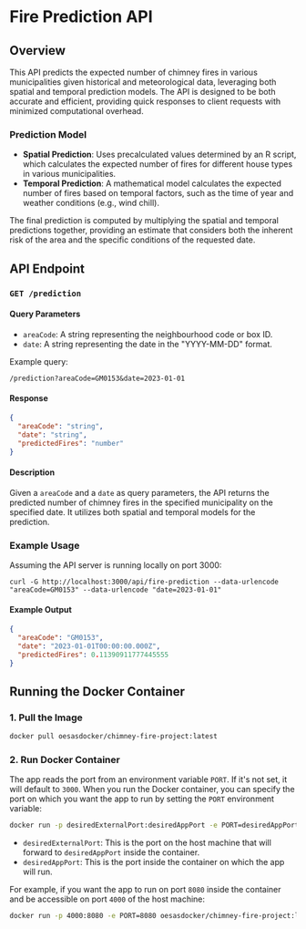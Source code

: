 # Fire Prediction API

## Overview

This API predicts the expected number of chimney fires in various municipalities given historical and meteorological data, leveraging both spatial and temporal prediction models. The API is designed to be both accurate and efficient, providing quick responses to client requests with minimized computational overhead.

### Prediction Model

- **Spatial Prediction**: Uses precalculated values determined by an R script, which calculates the expected number of fires for different house types in various municipalities.
- **Temporal Prediction**: A mathematical model calculates the expected number of fires based on temporal factors, such as the time of year and weather conditions (e.g., wind chill).

The final prediction is computed by multiplying the spatial and temporal predictions together, providing an estimate that considers both the inherent risk of the area and the specific conditions of the requested date.

## API Endpoint

### `GET /prediction`

#### Query Parameters

- `areaCode`: A string representing the neighbourhood code or box ID.
- `date`: A string representing the date in the "YYYY-MM-DD" format.

Example query:

```
/prediction?areaCode=GM0153&date=2023-01-01
```

#### Response

```json
{
  "areaCode": "string",
  "date": "string",
  "predictedFires": "number"
}
```

#### Description

Given a `areaCode` and a `date` as query parameters, the API returns the predicted number of chimney fires in the specified municipality on the specified date. It utilizes both spatial and temporal models for the prediction.

### Example Usage

Assuming the API server is running locally on port 3000:

```plaintext
curl -G http://localhost:3000/api/fire-prediction --data-urlencode "areaCode=GM0153" --data-urlencode "date=2023-01-01"
```

#### Example Output

```json
{
  "areaCode": "GM0153",
  "date": "2023-01-01T00:00:00.000Z",
  "predictedFires": 0.11390911777445555
}
```

## Running the Docker Container

### 1. Pull the Image

```bash
docker pull oesasdocker/chimney-fire-project:latest
```

### 2. Run Docker Container

The app reads the port from an environment variable `PORT`. If it's not set, it will default to `3000`. When you run the Docker container, you can specify the port on which you want the app to run by setting the `PORT` environment variable:

```bash
docker run -p desiredExternalPort:desiredAppPort -e PORT=desiredAppPort oesasdocker/chimney-fire-project:latest
```

- `desiredExternalPort`: This is the port on the host machine that will forward to `desiredAppPort` inside the container.
- `desiredAppPort`: This is the port inside the container on which the app will run.

For example, if you want the app to run on port `8080` inside the container and be accessible on port `4000` of the host machine:

```bash
docker run -p 4000:8080 -e PORT=8080 oesasdocker/chimney-fire-project:latest
```
